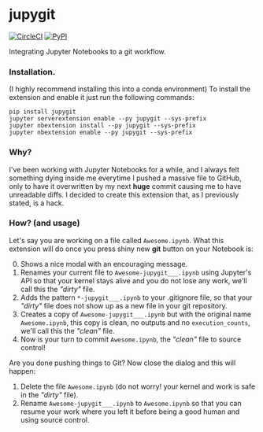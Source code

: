 
# jupygit

[![CircleCI](https://circleci.com/gh/fferegrino/jupygit.svg?style=svg)](https://circleci.com/gh/fferegrino/jupygit) [![PyPI](https://img.shields.io/pypi/v/jupygit.svg)](https://pypi.org/project/jupygit/)

Integrating Jupyter Notebooks to a git workflow.
  
### Installation.  
(I highly recommend installing this into a conda environment) To install the extension and enable it just run the following commands:  

```
pip install jupygit
jupyter serverextension enable --py jupygit --sys-prefix
jupyter nbextension install --py jupygit --sys-prefix
jupyter nbextension enable --py jupygit --sys-prefix
```

### Why?  
I've been working with Jupyter Notebooks for a while, and I always felt something dying inside me everytime I pushed a massive file to GitHub, only to have it overwritten by my next **huge** commit causing me to have unreadable diffs. I decided to create this extension that, as I previously stated, is a hack.

### How?  (and usage)
Let's say you are working on a file called `Awesome.ipynb`. What this extension will do once you press shiny new **git** button on your Notebook is:  

 0. Shows a nice modal with an encouraging message.  
 1. Renames your current file to `Awesome-jupygit___.ipynb` using Jupyter's API so that your kernel stays alive and you do not lose any work, we'll call this the *"dirty"* file.
 2. Adds the pattern `*-jupygit___.ipynb` to your .gitignore file, so that your *"dirty"* file does not show up as a new file in your git repository.
 3. Creates a copy of `Awesome-jupygit___.ipynb` but with the original name `Awesome.ipynb`, this copy is clean, no outputs and no `execution_counts`, we'll call this the *"clean"* file.
 4. Now is your turn to commit `Awesome.ipynb`, the *"clean"* file to source control!

Are you done pushing things to Git? Now close the dialog and this will happen:  

 1. Delete the file `Awesome.ipynb` (do not worry! your kernel and work is safe in the *"dirty"* file).  
 2. Rename `Awesome-jupygit___.ipynb` to `Awesome.ipynb` so that you can resume your work where you left it before being a good human and using source control.